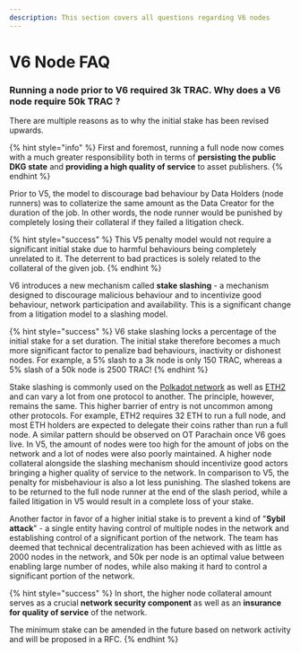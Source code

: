 ```yaml
---
description: This section covers all questions regarding V6 nodes
---
```


# V6 Node FAQ

### Running a node prior to V6 required 3k TRAC. Why does a V6 node require 50k TRAC ?

There are multiple reasons as to why the initial stake has been revised upwards.&#x20;

{% hint style="info" %}
First and foremost, running a full node now comes with a much greater responsibility both in terms of **persisting the public DKG state** and **providing a high quality of service** to asset publishers.
{% endhint %}

Prior to V5, the model to discourage bad behaviour by Data Holders (node runners) was to collaterize the same amount as the Data Creator for the duration of the job. In other words, the node runner would be punished by completely losing their collateral if they failed a litigation check.&#x20;

{% hint style="success" %}
This V5 penalty model would not require a significant initial stake due to harmful behaviours being completely unrelated to it. The deterrent to bad practices is solely related to the collateral of the given job.&#x20;
{% endhint %}

V6 introduces a new mechanism called **stake slashing** - a mechanism designed to discourage malicious behaviour and to incentivize good behaviour, network participation and availability. This is a significant change from a litigation model to a slashing model.&#x20;

{% hint style="success" %}
V6 stake slashing locks a percentage of the initial stake for a set duration. The initial stake therefore becomes a much more significant factor to penalize bad behaviours, inactivity or dishonest nodes. For example, a 5% slash to a 3k node is only 150 TRAC, whereas a 5% slash of a 50k node is 2500 TRAC!
{% endhint %}

Stake slashing is commonly used on the [Polkadot network](https://wiki.polkadot.network/docs/learn-staking#slashing) as well as [ETH2](https://www.blocknative.com/blog/an-ethereum-stakers-guide-to-slashing-other-penalties) and can vary a lot from one protocol to another. The principle, however, remains the same. This higher barrier of entry is not uncommon among other protocols. For example, ETH2 requires 32 ETH to run a full node, and most ETH holders are expected to delegate their coins rather than run a full node. A similar pattern should be observed on OT Parachain once V6 goes live. In V5, the amount of nodes were too high for the amount of jobs on the network and a lot of nodes were also poorly maintained. A higher node collateral alongside the slashing mechanism should incentivize good actors bringing a higher quality of service to the network. In comparison to V5, the penalty for misbehaviour is also a lot less punishing. The slashed tokens are to be returned to the full node runner at the end of the slash period, while a failed litigation in V5 would result in a complete loss of your stake.&#x20;

Another factor in favor of a higher initial stake is to prevent a kind of "**Sybil attack**" - a single entity having control of multiple nodes in the network and establishing control of a significant portion of the network. The team has deemed that technical decentralization has been achieved with as little as 2000 nodes in the network, and 50k per node is an optimal value between enabling large number of nodes, while also making it hard to control a significant portion of the network.&#x20;

{% hint style="success" %}
In short, the higher node collateral amount serves as a crucial **network security component** as well as an **insurance for quality of service** of the network.&#x20;

The minimum stake can be amended in the future based on network activity and will be proposed in a RFC.&#x20;
{% endhint %}
